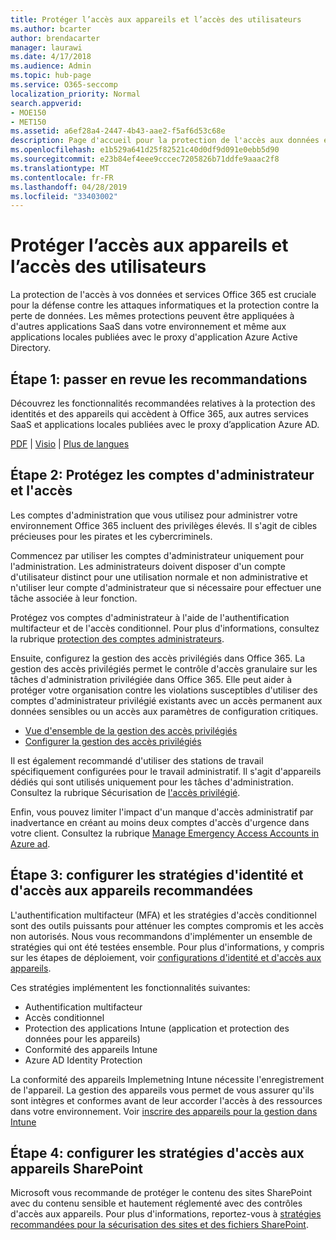 ```yaml
---
title: Protéger l’accès aux appareils et l’accès des utilisateurs
ms.author: bcarter
author: brendacarter
manager: laurawi
ms.date: 4/17/2018
ms.audience: Admin
ms.topic: hub-page
ms.service: O365-seccomp
localization_priority: Normal
search.appverid:
- MOE150
- MET150
ms.assetid: a6ef28a4-2447-4b43-aae2-f5af6d53c68e
description: Page d'accueil pour la protection de l'accès aux données et services O365
ms.openlocfilehash: e1b529a641d25f82521c40d0df9d091e0ebb5d90
ms.sourcegitcommit: e23b84ef4eee9cccec7205826b71ddfe9aaac2f8
ms.translationtype: MT
ms.contentlocale: fr-FR
ms.lasthandoff: 04/28/2019
ms.locfileid: "33403002"
---
```

# <a name="protect-user-and-device-access"></a>Protéger l’accès aux appareils et l’accès des utilisateurs

La protection de l'accès à vos données et services Office 365 est cruciale pour la défense contre les attaques informatiques et la protection contre la perte de données. Les mêmes protections peuvent être appliquées à d'autres applications SaaS dans votre environnement et même aux applications locales publiées avec le proxy d'application Azure Active Directory.
  
## <a name="step-1-review-recommendations"></a>Étape 1: passer en revue les recommandations

Découvrez les fonctionnalités recommandées relatives à la protection des identités et des appareils qui accèdent à Office 365, aux autres services SaaS et applications locales publiées avec le proxy d’application Azure AD.
  
[PDF](https://go.microsoft.com/fwlink/p/?linkid=841656) | [Visio](https://go.microsoft.com/fwlink/p/?linkid=841657) | [Plus de langues](https://www.microsoft.com/download/details.aspx?id=55032)
  
## <a name="step-2-protect-administrator-accounts-and-access"></a>Étape 2: Protégez les comptes d'administrateur et l'accès
Les comptes d'administration que vous utilisez pour administrer votre environnement Office 365 incluent des privilèges élevés. Il s'agit de cibles précieuses pour les pirates et les cybercriminels. 

Commencez par utiliser les comptes d'administrateur uniquement pour l'administration. Les administrateurs doivent disposer d'un compte d'utilisateur distinct pour une utilisation normale et non administrative et n'utiliser leur compte d'administrateur que si nécessaire pour effectuer une tâche associée à leur fonction.

Protégez vos comptes d'administrateur à l'aide de l'authentification multifacteur et de l'accès conditionnel. Pour plus d'informations, consultez la rubrique [protection des comptes administrateurs](https://docs.microsoft.com/en-us/microsoft-365/enterprise/identity-access-prerequisites#protecting-administrator-accounts). 

Ensuite, configurez la gestion des accès privilégiés dans Office 365. La gestion des accès privilégiés permet le contrôle d'accès granulaire sur les tâches d'administration privilégiée dans Office 365. Elle peut aider à protéger votre organisation contre les violations susceptibles d'utiliser des comptes d'administrateur privilégié existants avec un accès permanent aux données sensibles ou un accès aux paramètres de configuration critiques.

- [Vue d'ensemble de la gestion des accès privilégiés](privileged-access-management-overview.md)
- [Configurer la gestion des accès privilégiés](privileged-access-management-configuration.md)

Il est également recommandé d'utiliser des stations de travail spécifiquement configurées pour le travail administratif. Il s'agit d'appareils dédiés qui sont utilisés uniquement pour les tâches d'administration. Consultez la rubrique Sécurisation de [l'accès privilégié](https://docs.microsoft.com/en-us/windows-server/identity/securing-privileged-access/securing-privileged-access).

Enfin, vous pouvez limiter l'impact d'un manque d'accès administratif par inadvertance en créant au moins deux comptes d'accès d'urgence dans votre client. Consultez la rubrique [Manage Emergency Access Accounts in Azure ad](https://docs.microsoft.com/en-us/azure/active-directory/users-groups-roles/directory-emergency-access). 

## <a name="step-3-configure-recommended-identity-and-device-access-policies"></a>Étape 3: configurer les stratégies d'identité et d'accès aux appareils recommandées
L'authentification multifacteur (MFA) et les stratégies d'accès conditionnel sont des outils puissants pour atténuer les comptes compromis et les accès non autorisés. Nous vous recommandons d'implémenter un ensemble de stratégies qui ont été testées ensemble. Pour plus d'informations, y compris sur les étapes de déploiement, voir [configurations d'identité et d'accès aux appareils](https://docs.microsoft.com/en-us/microsoft-365/enterprise/microsoft-365-policies-configurations).

 Ces stratégies implémentent les fonctionnalités suivantes:
- Authentification multifacteur
- Accès conditionnel
- Protection des applications Intune (application et protection des données pour les appareils)
- Conformité des appareils Intune
- Azure AD Identity Protection

La conformité des appareils Implemetning Intune nécessite l'enregistrement de l'appareil. La gestion des appareils vous permet de vous assurer qu'ils sont intègres et conformes avant de leur accorder l'accès à des ressources dans votre environnement. Voir [inscrire des appareils pour la gestion dans Intune](https://docs.microsoft.com/intune-classic/deploy-use/enroll-devices-in-microsoft-intune)

## <a name="step-4-configure-sharepoint-device-access-policies"></a>Étape 4: configurer les stratégies d'accès aux appareils SharePoint

Microsoft vous recommande de protéger le contenu des sites SharePoint avec du contenu sensible et hautement réglementé avec des contrôles d'accès aux appareils. Pour plus d'informations, reportez-vous à [stratégies recommandées pour la sécurisation des sites et des fichiers SharePoint](https://docs.microsoft.com/en-us/microsoft-365/enterprise/sharepoint-file-access-policies).



    

